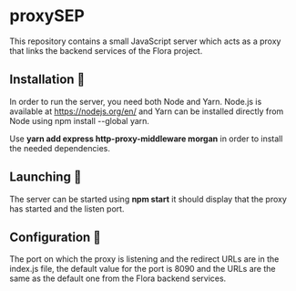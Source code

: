 # proxySEP

This repository contains a small JavaScript server which acts as a proxy that links the backend services of the Flora project.

## Installation :page_facing_up:

In order to run the server, you need both Node and Yarn. Node.js is available at https://nodejs.org/en/ and Yarn can be installed directly from Node using npm install --global yarn.

Use __yarn add express http-proxy-middleware morgan__ in order to install the needed dependencies.

## Launching :rocket:

The server can be started using __npm start__ it should display that the proxy has started and the listen port.

## Configuration :wrench:

The port on which the proxy is listening and the redirect URLs are in the index.js file, the default value for the port is 8090 and the URLs are the same as the default one from the Flora backend services.